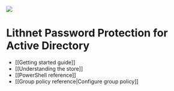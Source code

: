 ![](https://lithnet.github.io/images/logo-ex-small.png)
# Lithnet Password Protection for Active Directory

* [[Getting started guide]]
* [[Understanding the store]]
* [[PowerShell reference]]
* [[Group policy reference|Configure group policy]]
